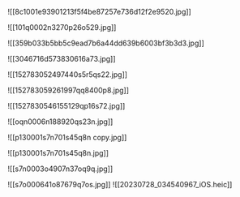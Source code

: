 ![[8c1001e93901213f5f4be87257e736d12f2e9520.jpg]]

![[101q0002n3270p26o529.jpg]]

![[359b033b5bb5c9ead7b6a44dd639b6003bf3b3d3.jpg]]

![[3046716d573830616a73.jpg]]

![[152783052497440s5r5qs22.jpg]]

![[152783059261997qq8400p8.jpg]]

![[1527830546155129qp16s72.jpg]]

![[oqn0006n188920qs23n.jpg]]

![[p130001s7n701s45q8n copy.jpg]]

![[p130001s7n701s45q8n.jpg]]

![[s7n0003o4907n37oq9q.jpg]]

![[s7o000641o87679q7os.jpg]]
![[20230728_034540967_iOS.heic]]
